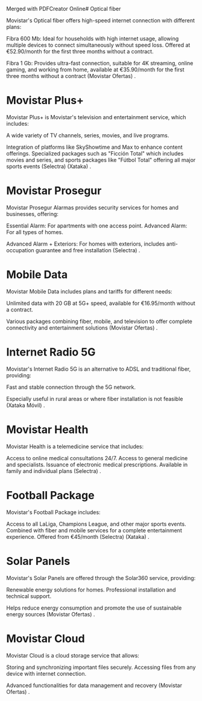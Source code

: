 Merged with PDFCreator Online# Optical fiber 

Movistar's Optical fiber offers high-speed internet connection with different plans: 

Fibra 600 Mb: Ideal for households with high internet usage, allowing multiple devices to connect simultaneously without speed loss. Offered at €52.90/month for the first three months without a contract. 

Fibra 1 Gb: Provides ultra-fast connection, suitable for 4K streaming, online gaming, and working from home, available at €35.90/month for the first three months without a contract (Movistar Ofertas) . 

# Movistar Plus+ 

Movistar Plus+ is Movistar's television and entertainment service, which includes: 

A wide variety of TV channels, series, movies, and live programs. 

Integration of platforms like SkyShowtime and Max to enhance content offerings. Specialized packages such as "Ficción Total" which includes movies and series, and sports packages like "Fútbol Total" offering all major sports events (Selectra) (Xataka) . 

# Movistar Prosegur 

Movistar Prosegur Alarmas provides security services for homes and businesses, offering: 

Essential Alarm: For apartments with one access point. Advanced Alarm: For all types of homes. 

Advanced Alarm + Exteriors: For homes with exteriors, includes anti-occupation guarantee and free installation (Selectra) . 

# Mobile Data 

Movistar Mobile Data includes plans and tariffs for different needs: 

Unlimited data with 20 GB at 5G+ speed, available for €16.95/month without a contract. 

Various packages combining fiber, mobile, and television to offer complete connectivity and entertainment solutions (Movistar Ofertas) . 

# Internet Radio 5G 

Movistar's Internet Radio 5G is an alternative to ADSL and traditional fiber, providing: 

Fast and stable connection through the 5G network. 

Especially useful in rural areas or where fiber installation is not feasible (Xataka Móvil) . 

# Movistar Health 

Movistar Health is a telemedicine service that includes: 

Access to online medical consultations 24/7. Access to general medicine and specialists. Issuance of electronic medical prescriptions. Available in family and individual plans (Selectra) . 

# Football Package 

Movistar's Football Package includes: 

Access to all LaLiga, Champions League, and other major sports events. Combined with fiber and mobile services for a complete entertainment experience. Offered from €45/month (Selectra) (Xataka) . 

# Solar Panels 

Movistar's Solar Panels are offered through the Solar360 service, providing: 

Renewable energy solutions for homes. Professional installation and technical support. 

Helps reduce energy consumption and promote the use of sustainable energy sources (Movistar Ofertas) . 

# Movistar Cloud 

Movistar Cloud is a cloud storage service that allows: 

Storing and synchronizing important files securely. Accessing files from any device with internet connection. 

Advanced functionalities for data management and recovery (Movistar Ofertas) . 

